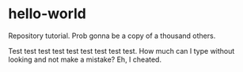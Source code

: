 # hello-world
Repository tutorial. Prob gonna be a copy of a thousand others.

Test test test test test test test test test.
How much can I type without looking and not make a mistake? Eh, I cheated.
